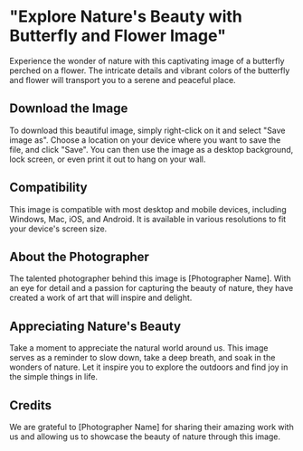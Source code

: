 <!--font:Poppins-->

# "Explore Nature's Beauty with Butterfly and Flower Image"

Experience the wonder of nature with this captivating image of a butterfly perched on a flower. The intricate details and vibrant colors of the butterfly and flower will transport you to a serene and peaceful place.

## Download the Image

To download this beautiful image, simply right-click on it and select "Save image as". Choose a location on your device where you want to save the file, and click "Save". You can then use the image as a desktop background, lock screen, or even print it out to hang on your wall.

## Compatibility

This image is compatible with most desktop and mobile devices, including Windows, Mac, iOS, and Android. It is available in various resolutions to fit your device's screen size.

## About the Photographer

The talented photographer behind this image is [Photographer Name]. With an eye for detail and a passion for capturing the beauty of nature, they have created a work of art that will inspire and delight.

## Appreciating Nature's Beauty

Take a moment to appreciate the natural world around us. This image serves as a reminder to slow down, take a deep breath, and soak in the wonders of nature. Let it inspire you to explore the outdoors and find joy in the simple things in life.

## Credits

We are grateful to [Photographer Name] for sharing their amazing work with us and allowing us to showcase the beauty of nature through this image.

<!--

Write me markdown content of website with wallpaper:

"A close-up of a butterfly on a flower"

The header of the page should not be copy of the text but rather a real content of the website which is using this wallpaper.


---


# Butterfly and Flower Wallpaper

Decorate your desktop or mobile device with this stunning close-up wallpaper of a butterfly on a flower. The vibrant colors and intricate details of the butterfly and flower will add a touch of nature's beauty to your screen.

## How to Download

To download this wallpaper, simply right-click on the image and select "Save image as". Choose a location on your device where you want to save the file, and click "Save". You can then set the image as your desktop background or lock screen.

## Compatibility

This wallpaper is compatible with most desktop and mobile devices, including Windows, Mac, iOS, and Android. It is available in various resolutions to fit your device's screen size.

## About the Image

The image features a close-up of a butterfly perched on a flower. The butterfly's wings are spread wide, showcasing its intricate patterns and colors. The flower is also in focus, with its delicate petals and vibrant hues adding to the overall beauty of the image.

## Credits

This wallpaper was created by [Photographer Name], who captured the stunning beauty of nature in this close-up shot. We are grateful for their talent and generosity in sharing this image with us.


---


Heading should not include word "wallpaper". The website should not be about the wallpaper itself, wallpaper is just a related background, rewrite whole content.


---


# Discover the Beauty of Nature with a Close-Up of a Butterfly on a Flower

Experience the wonder of nature with this stunning image of a butterfly perched on a flower. The intricate details and vibrant colors of the butterfly and flower will transport you to a serene and peaceful place.

## Download the Image

To download this beautiful image, simply right-click on it and select "Save image as". Choose a location on your device where you want to save the file, and click "Save". You can then use the image as a desktop background, lock screen, or even print it out to hang on your wall.

## Compatibility

This image is compatible with most desktop and mobile devices, including Windows, Mac, iOS, and Android. It is available in various resolutions to fit your device's screen size.

## About the Photographer

The talented photographer behind this captivating image is [Photographer Name]. With an eye for detail and a passion for capturing the beauty of nature, they have created a work of art that will inspire and delight.

## Appreciating Nature's Beauty

At times, we may feel disconnected from nature and forget to appreciate its beauty. This image serves as a reminder to slow down, take a deep breath, and soak in the wonders of the natural world around us. Let it inspire you to explore the outdoors and find joy in the simple things in life.

## Credits

We are grateful to [Photographer Name] for sharing their amazing work with us and allowing us to showcase the beauty of nature through this image.


---


Heading is too long, rewrite whole content.


---


# A Captivating Image of a Butterfly and Flower to Inspire You

Take a moment to appreciate the beauty of nature with this stunning image of a butterfly perched on a flower. The intricate details and vibrant colors of the butterfly and flower will transport you to a serene and peaceful place.

## Download the Image

To download this beautiful image, simply right-click on it and select "Save image as". Choose a location on your device where you want to save the file, and click "Save". You can then use the image as a desktop background, lock screen, or even print it out to hang on your wall.

## Compatibility

This image is compatible with most desktop and mobile devices, including Windows, Mac, iOS, and Android. It is available in various resolutions to fit your device's screen size.

## About the Photographer

The talented photographer behind this captivating image is [Photographer Name]. With an eye for detail and a passion for capturing the beauty of nature, they have created a work of art that will inspire and delight.

## Appreciating Nature's Beauty

In our busy lives, we often forget to take a moment to appreciate the natural world around us. This image serves as a reminder to slow down, take a deep breath, and soak in the wonders of nature. Let it inspire you to explore the outdoors and find joy in the simple things in life.

## Credits

We are grateful to [Photographer Name] for sharing their amazing work with us and allowing us to showcase the beauty of nature through this image.


---


Heading is too long, rewrite whole content.


---


# Discover the Beauty of Nature with a Butterfly and Flower Image

Experience the wonder of nature with this captivating image of a butterfly perched on a flower. The intricate details and vibrant colors of the butterfly and flower will transport you to a serene and peaceful place.

## Download the Image

To download this beautiful image, simply right-click on it and select "Save image as". Choose a location on your device where you want to save the file, and click "Save". You can then use the image as a desktop background, lock screen, or even print it out to hang on your wall.

## Compatibility

This image is compatible with most desktop and mobile devices, including Windows, Mac, iOS, and Android. It is available in various resolutions to fit your device's screen size.

## About the Photographer

The talented photographer behind this image is [Photographer Name]. With an eye for detail and a passion for capturing the beauty of nature, they have created a work of art that will inspire and delight.

## Appreciating Nature's Beauty

Take a moment to appreciate the natural world around us. This image serves as a reminder to slow down, take a deep breath, and soak in the wonders of nature. Let it inspire you to explore the outdoors and find joy in the simple things in life.

## Credits

We are grateful to [Photographer Name] for sharing their amazing work with us and allowing us to showcase the beauty of nature through this image.


---


Write me a Google font which is best fitting for the website.

Pick from the list:
- Roboto
- Barlow Condensed
- Lato
- Alegreya
- Great Vibes
- Dancing Script
- Lobster
- IBM Plex Sans
- Inter
- Playfair Display
- Open Sans
- Raleway
- Poppins
- Exo 2
- Futura
- Montserrat
- Orbitron


Write just the font name nothing else.


---


Poppins

-->
